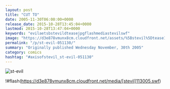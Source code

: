 ```yaml
---
layout: post
title: "CUT TO"
date: 2005-11-30T06:00:00+0000
release_date: 2015-10-28T13:45:04+0000
lastmod: 2015-10-28T13:47:04+0000
keywords: "evilaetsbstevildteasejpgflashmediastevilswf"
image: "https://d3e878vmunx8cm.cloudfront.net/assets/%5Bstevil%5Dtease113005.jpg"
permalink: "/p/st-evil-051130/"
summary: "Originally published Wednesday November, 30th 2005"
category: comics
hashtag: "#axisofstevil_st-evil-051130"
---
```


![st-evil](https://d3e878vmunx8cm.cloudfront.net/assets/%5Bstevil%5Dtease113005.jpg)

!#flash(https://d3e878vmunx8cm.cloudfront.net/media/[stevil]113005.swf)
